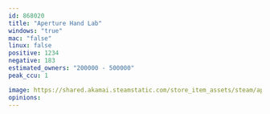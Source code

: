 ```yaml
---
id: 868020
title: "Aperture Hand Lab"
windows: "true"
mac: "false"
linux: false
positive: 1234
negative: 183
estimated_owners: "200000 - 500000"
peak_ccu: 1

image: https://shared.akamai.steamstatic.com/store_item_assets/steam/apps/868020/header.jpg?t=1695861291
opinions:
---
```


